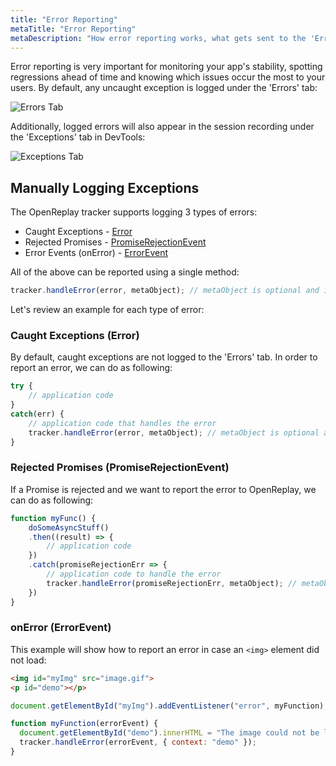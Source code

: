 ```yaml
---
title: "Error Reporting"
metaTitle: "Error Reporting"
metaDescription: "How error reporting works, what gets sent to the 'Errors' tab and how to report errors and exceptions manually"
---
```


Error reporting is very important for monitoring your app's stability, spotting regressions ahead of time and knowing which issues occur the most to your users. By default, any uncaught exception is logged under the 'Errors' tab:

![Errors Tab](../static/errors-tab.jpg#center)

Additionally, logged errors will also appear in the session recording under the 'Exceptions' tab in DevTools:

![Exceptions Tab](../static/exceptions-tab-in-recording.jpg#center)

## Manually Logging Exceptions

The OpenReplay tracker supports logging 3 types of errors:
* Caught Exceptions - [Error](https://developer.mozilla.org/en-US/docs/Web/JavaScript/Reference/Global_Objects/Error)
* Rejected Promises - [PromiseRejectionEvent](https://developer.mozilla.org/en-US/docs/Web/API/PromiseRejectionEvent)
* Error Events (onError) - [ErrorEvent](https://developer.mozilla.org/en-US/docs/Web/API/ErrorEvent)

All of the above can be reported using a single method:

```js
tracker.handleError(error, metaObject); // metaObject is optional and is a flat object
```

Let's review an example for each type of error:

### Caught Exceptions (Error)

By default, caught exceptions are not logged to the 'Errors' tab. In order to report an error, we can do as following:

```js
try {
    // application code
}
catch(err) {
    // application code that handles the error
    tracker.handleError(error, metaObject); // metaObject is optional and is a flat object
}
```
### Rejected Promises (PromiseRejectionEvent)

If a Promise is rejected and we want to report the error to OpenReplay, we can do as following:

```js
function myFunc() {
    doSomeAsyncStuff()
    .then((result) => {
        // application code
    })
    .catch(promiseRejectionErr => {
        // application code to handle the error
        tracker.handleError(promiseRejectionErr, metaObject); // metaObject is optional and is a flat object     
    })
}
```

### onError (ErrorEvent)

This example will show how to report an error in case an ```<img>``` element did not load:  

```html
<img id="myImg" src="image.gif">
<p id="demo"></p>
```

```js
document.getElementById("myImg").addEventListener("error", myFunction);

function myFunction(errorEvent) {
  document.getElementById("demo").innerHTML = "The image could not be loaded.";
  tracker.handleError(errorEvent, { context: "demo" });
}
```

